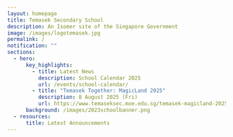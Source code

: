 ```yaml
---
layout: homepage
title: Temasek Secondary School
description: An Isomer site of the Singapore Government
image: /images/logotemasek.jpg
permalink: /
notification: ""
sections:
  - hero:
      key_highlights:
        - title: Latest News
          description: School Calendar 2025
          url: /events/school-calendar/
        - title: "Temasek Together: MagicLand 2025"
          description: 8 August 2025 (Fri)
          url: https://www.temaseksec.moe.edu.sg/temasek-magicland-2025
      background: /images/2023schoolbanner.png
  - resources:
      title: Latest Announcements
---
```

